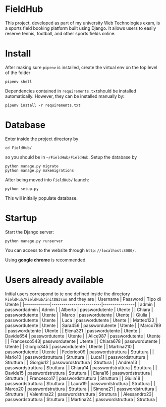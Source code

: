 # FieldHub
This project, developed as part of my university Web Technologies exam, is a sports field booking platform built using Django. It allows users to easily reserve tennis, football, and other sports fields online.


# Install

After making sure `pipenv` is installed, create the virtual env on the top level of the folder
```
pipenv shell
```
Dependencies contained in `requirements.txt`should be installed automatically. 
However, they can be installed manually by:
```
pipenv install -r requirements.txt
```

# Database
Enter inside the project directory by
```
cd FieldHub/
```
so you should be in `~/FieldHub/FieldHub`.
Setup the database by 
```
python manage.py migrate
python manage.py makemigrations
```
After being moved into `FieldHub/` launch:
```
python setup.py
```
This will initially populate database. 

# Startup
Start the Django server:
```
python manage.py runserver
```
You can access to the website through `http://localhost:8000/`.

Using **google chrome** is recommended.

# Users already available
Initial users correspond to te one defined inside the directory `FieldHub/FieldHub/initDBJson` and they are
| Username    | Password                | Tipo di Utente |
|-------------|-------------------------|----------------|
| admin       | passwordadmin           | Admin          |
| Alberto     | passwordutente          | Utente         |
| Chiara      | passwordutente          | Utente         |
| Marco       | passwordutente          | Utente         |
| Giulia      | passwordutente          | Utente         |
| Luca        | passwordutente          | Utente         |
| Matteo123   | passwordutente          | Utente         |
| Sara456     | passwordutente          | Utente         |
| Marco789    | passwordutente          | Utente         |
| Elena321    | passwordutente          | Utente         |
| Davide654   | passwordutente          | Utente         |
| Alice987    | passwordutente          | Utente         |
| Francesco543| passwordutente          | Utente         |
| Chiara678   | passwordutente          | Utente         |
| Giorgio345  | passwordutente          | Utente         |
| Martina210  | passwordutente          | Utente         |
| Federico09  | passwordstruttura       | Struttura      |
| Mario10     | passwordstruttura       | Struttura      |
| Luca11      | passwordstruttura       | Struttura      |
| Giorgio12   | passwordstruttura       | Struttura      |
| Andrea13    | passwordstruttura       | Struttura      |
| Chiara14    | passwordstruttura       | Struttura      |
| Davide15    | passwordstruttura       | Struttura      |
| Elena16     | passwordstruttura       | Struttura      |
| Francesco17 | passwordstruttura       | Struttura      |
| Giulia18    | passwordstruttura       | Struttura      |
| Laura19     | passwordstruttura       | Struttura      |
| Marco20     | passwordstruttura       | Struttura      |
| Simone21    | passwordstruttura       | Struttura      |
| Valentina22 | passwordstruttura       | Struttura      |
| Alessandro23| passwordstruttura       | Struttura      |
| Martina24   | passwordstruttura       | Struttura      |



